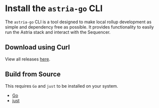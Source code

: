 # Install the `astria-go` CLI

The `astria-go` CLI is a tool designed to make local rollup development as
simple and dependency free as possible. It provides functionality to easily run
the Astria stack and interact with the Sequencer.

## Download using Curl

<!--@include: ../../components/_astria-go-cli-install.md-->

View all releases [here](https://github.com/astriaorg/astria-cli-go/releases).

## Build from Source

This requires `Go` and `just` to be installed on your system.

- [Go](https://go.dev/doc/install)
- [just](https://github.com/casey/just)

<!--@include: ../../components/_astria-go-cli-build-from-source.md-->
